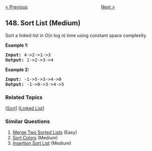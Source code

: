 <!--|This file generated by command(leetcode description); DO NOT EDIT.    |-->
<!--+----------------------------------------------------------------------+-->
<!--|@author    Openset <openset.wang@gmail.com>                           |-->
<!--|@link      https://github.com/openset                                 |-->
<!--|@home      https://github.com/openset/leetcode                        |-->
<!--+----------------------------------------------------------------------+-->

[< Previous](https://github.com/openset/leetcode/tree/master/problems/insertion-sort-list "Insertion Sort List")
　　　　　　　　　　　　　　　　
[Next >](https://github.com/openset/leetcode/tree/master/problems/max-points-on-a-line "Max Points on a Line")

## 148. Sort List (Medium)

<p>Sort a linked list in <em>O</em>(<em>n</em> log <em>n</em>) time using constant space complexity.</p>

<p><strong>Example 1:</strong></p>

<pre>
<strong>Input:</strong> 4-&gt;2-&gt;1-&gt;3
<strong>Output:</strong> 1-&gt;2-&gt;3-&gt;4
</pre>

<p><strong>Example 2:</strong></p>

<pre>
<strong>Input:</strong> -1-&gt;5-&gt;3-&gt;4-&gt;0
<strong>Output:</strong> -1-&gt;0-&gt;3-&gt;4-&gt;5</pre>

### Related Topics
  [[Sort](https://github.com/openset/leetcode/tree/master/tag/sort/README.md)]
  [[Linked List](https://github.com/openset/leetcode/tree/master/tag/linked-list/README.md)]

### Similar Questions
  1. [Merge Two Sorted Lists](https://github.com/openset/leetcode/tree/master/problems/merge-two-sorted-lists) (Easy)
  1. [Sort Colors](https://github.com/openset/leetcode/tree/master/problems/sort-colors) (Medium)
  1. [Insertion Sort List](https://github.com/openset/leetcode/tree/master/problems/insertion-sort-list) (Medium)
